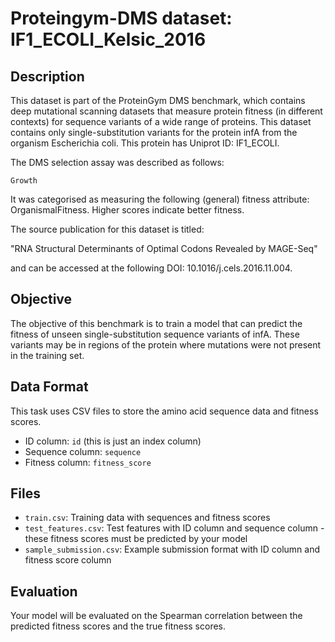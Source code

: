 
# Proteingym-DMS dataset: IF1_ECOLI_Kelsic_2016

## Description

This dataset is part of the ProteinGym DMS benchmark, which contains deep mutational scanning datasets that measure
protein fitness (in different contexts) for sequence variants of a wide range of proteins. This dataset contains
only single-substitution variants for the protein infA from the organism Escherichia coli. This protein has Uniprot ID: IF1_ECOLI. 

The DMS selection assay was described as follows: 

    Growth

It was categorised as measuring the following (general) fitness attribute: OrganismalFitness. Higher scores indicate better fitness.

The source publication for this dataset is titled: 

"RNA Structural Determinants of Optimal Codons Revealed by MAGE-Seq"

and can be accessed at the following DOI: 10.1016/j.cels.2016.11.004.

## Objective

The objective of this benchmark is to train a model that can predict the fitness of unseen single-substitution sequence variants of infA.
These variants may be in regions of the protein where mutations were not present in the training set.

## Data Format

This task uses CSV files to store the amino acid sequence data and fitness scores.
- ID column: `id` (this is just an index column)
- Sequence column: `sequence`
- Fitness column: `fitness_score`

## Files

- `train.csv`: Training data with sequences and fitness scores
- `test_features.csv`: Test features with ID column and sequence column - these fitness scores must be predicted by your model
- `sample_submission.csv`: Example submission format with ID column and fitness score column

## Evaluation

Your model will be evaluated on the Spearman correlation between the predicted fitness scores and the true fitness scores.
